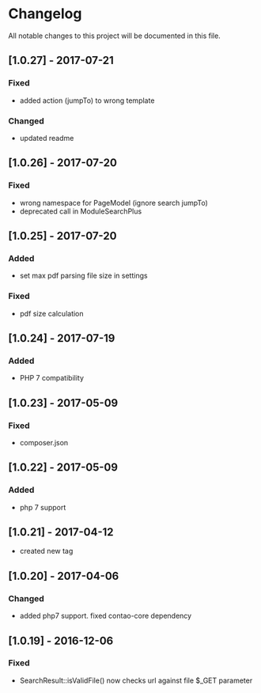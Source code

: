 # Changelog
All notable changes to this project will be documented in this file.

## [1.0.27] - 2017-07-21

### Fixed
- added action (jumpTo) to wrong template

### Changed
- updated readme

## [1.0.26] - 2017-07-20

### Fixed
- wrong namespace for PageModel (ignore search jumpTo)
- deprecated call in ModuleSearchPlus

## [1.0.25] - 2017-07-20

### Added 
- set max pdf parsing file size in settings

### Fixed
- pdf size calculation

## [1.0.24] - 2017-07-19

### Added
- PHP 7 compatibility

## [1.0.23] - 2017-05-09

### Fixed
- composer.json

## [1.0.22] - 2017-05-09

### Added
- php 7 support

## [1.0.21] - 2017-04-12
- created new tag

## [1.0.20] - 2017-04-06

### Changed
- added php7 support. fixed contao-core dependency

## [1.0.19] - 2016-12-06

### Fixed
- SearchResult::isValidFile() now checks url against file $_GET parameter 
